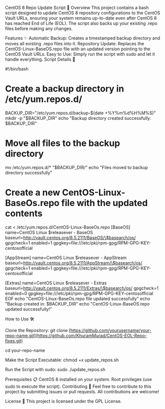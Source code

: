 CentOS 8 Repo Update Script 🚀
Overview
This project contains a bash script designed to update CentOS 8 repository configurations to the CentOS Vault URLs, ensuring your system remains up-to-date even after CentOS 8 has reached End of Life (EOL). The script also backs up your existing .repo files before making any changes.

Features ✨
Automatic Backup: Creates a timestamped backup directory and moves all existing .repo files into it.
Repository Update: Replaces the CentOS-Linux-BaseOS.repo file with an updated version pointing to the CentOS Vault URLs.
Easy to Use: Simply run the script with sudo and let it handle everything.
Script Details 📝

#!/bin/bash

# Create a backup directory in /etc/yum.repos.d/
BACKUP_DIR="/etc/yum.repos.d/backup-$(date +%Y%m%d%H%M%S)"
mkdir -p "$BACKUP_DIR"
echo "Backup directory created successfully: $BACKUP_DIR"

# Move all files to the backup directory
mv /etc/yum.repos.d/* "$BACKUP_DIR/"
echo "Files moved to backup directory successfully"

# Create a new CentOS-Linux-BaseOs.repo file with the updated contents
cat <<EOF > /etc/yum.repos.d/CentOS-Linux-BaseOs.repo
[BaseOS]
name=CentOS Linux \$releasever - BaseOS
baseurl=http://vault.centos.org/8.5.2111/BaseOS/\$basearch/os/
gpgcheck=1
enabled=1
gpgkey=file:///etc/pki/rpm-gpg/RPM-GPG-KEY-centosofficial

[AppStream]
name=CentOS Linux \$releasever - AppStream
baseurl=http://vault.centos.org/8.5.2111/AppStream/\$basearch/os/
gpgcheck=1
enabled=1
gpgkey=file:///etc/pki/rpm-gpg/RPM-GPG-KEY-centosofficial

[Extras]
name=CentOS Linux \$releasever - Extras
baseurl=http://vault.centos.org/8.5.2111/Extras/\$basearch/os/
gpgcheck=1
enabled=0
gpgkey=file:///etc/pki/rpm-gpg/RPM-GPG-KEY-centosofficial
EOF
echo "CentOS-Linux-BaseOs.repo file updated successfully"
echo "Backup created in: $BACKUP_DIR"
echo "CentOS-Linux-BaseOS.repo updated successfully!"



How to Use 🛠️

Clone the Repository:
git clone [https://github.com/yourusername/your-repo-name.git](https://github.com/KhuramMurad/CentOS-EOL-Repo-fixes.git)

cd your-repo-name

Make the Script Executable:
chmod +x update_repos.sh

Run the Script with sudo:
sudo ./update_repos.sh

Prerequisites 📋
CentOS 8 installed on your system.
Root privileges (use sudo to execute the script).
Contributing 🤝
Feel free to contribute to this project by submitting issues or pull requests. All contributions are welcome!

License 📄
This project is licensed under the GPL License.
